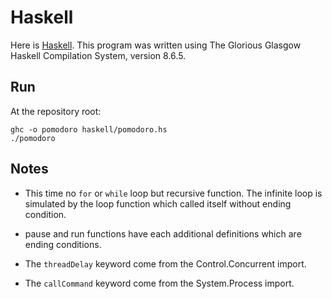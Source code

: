 # Haskell

Here is [Haskell](https://www.haskell.org/).
This program was written using The Glorious Glasgow Haskell Compilation System, version 8.6.5.

## Run

At the repository root:
```
ghc -o pomodoro haskell/pomodoro.hs
./pomodoro
```

## Notes

- This time no `for` or `while` loop but recursive function. The infinite loop is simulated by the loop function which called itself without ending condition.

- pause and run functions have each additional definitions which are ending conditions.

- The `threadDelay` keyword come from the Control.Concurrent import.

- The `callCommand` keyword come from the System.Process import.
